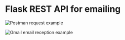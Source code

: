 # Flask REST API for emailing

![Postman request example](https://firebasestorage.googleapis.com/v0/b/portfolio22-38a55.appspot.com/o/postman1.png?alt=media&token=89f05a3a-0af5-4e02-bac7-bc6c16a45544)

![Gmail email reception example](https://firebasestorage.googleapis.com/v0/b/portfolio22-38a55.appspot.com/o/email1.png?alt=media&token=104856b3-7122-43fb-8ad8-34e339162516)